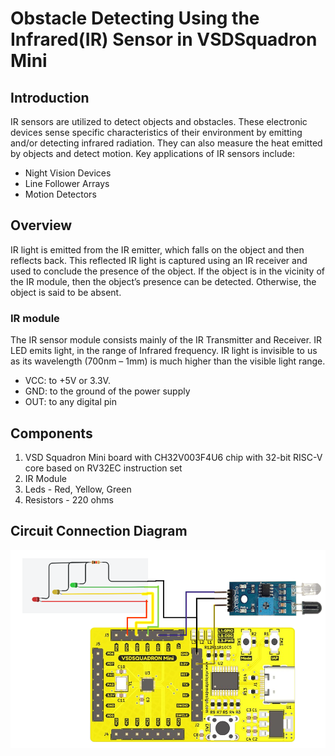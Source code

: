 # Obstacle Detecting Using the Infrared(IR) Sensor in VSDSquadron Mini

## Introduction

IR sensors are utilized to detect objects and obstacles. These electronic devices sense specific characteristics of their environment by emitting and/or detecting infrared radiation. 
They can also measure the heat emitted by objects and detect motion. Key applications of IR sensors include:
- Night Vision Devices
- Line Follower Arrays
- Motion Detectors

## Overview
IR light is emitted from the IR emitter, which falls on the object and then reflects back. 
This reflected IR light is captured using an IR receiver and used to conclude the presence of the object. 
If the object is in the vicinity of the IR module, then the object’s presence can be detected. Otherwise, the object is said to be absent.

### IR module
The IR sensor module consists mainly of the IR Transmitter and Receiver. 
IR LED emits light, in the range of Infrared frequency. 
IR light is invisible to us as its wavelength (700nm – 1mm) is much higher than the visible light range. 
- VCC: to +5V or 3.3V. 
- GND: to the ground of the power supply 
- OUT: to any digital pin 

## Components 
1. VSD Squadron Mini board with CH32V003F4U6 chip with 32-bit RISC-V core based on RV32EC instruction set
2. IR Module
3. Leds - Red, Yellow, Green
4. Resistors - 220 ohms

## Circuit Connection Diagram
![image](crkDiagram.png)




